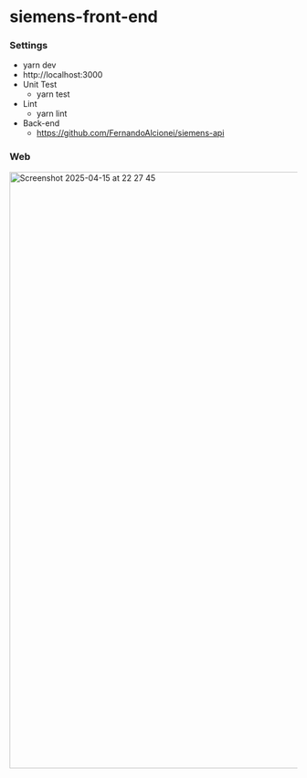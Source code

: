 # siemens-front-end

### Settings
- yarn dev
- http://localhost:3000
- Unit Test
  - yarn test
- Lint
  - yarn lint
 - Back-end
    - https://github.com/FernandoAlcionei/siemens-api

### Web
<img width="1045" alt="Screenshot 2025-04-15 at 22 27 45" src="https://github.com/user-attachments/assets/a16d24c1-07db-463a-b3c5-b73f4feca071" />


